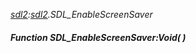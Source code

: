_[sdl2](../../modules/sdl2/sdl2-module.md):[sdl2](../../modules/sdl2/sdl2-module.md).SDL\_EnableScreenSaver_
##### Function SDL\_EnableScreenSaver:Void(  )
